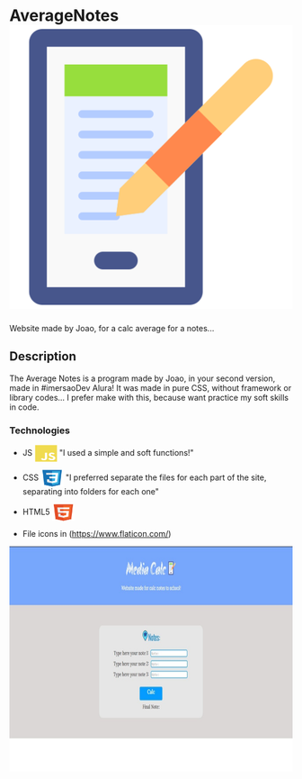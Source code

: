 # AverageNotes <img id="icon-title" src="./assets/img/Notes.png" alt="Notes Icon">
Website made by Joao, for a calc average for a notes...


## Description 

The Average Notes is a program made by Joao, in your second version, made in #imersaoDev Alura!
It was made in pure CSS, without framework or library codes... I prefer make with this, because want practice my soft skills in code.

### Technologies 

- JS <img align="center" alt="Joao-Js" height="30" width="40" src="https://raw.githubusercontent.com/devicons/devicon/master/icons/javascript/javascript-plain.svg"> 
"I used a simple and soft functions!"

- CSS <img align="center" alt="Joao-CSS" height="30" width="40" src="https://raw.githubusercontent.com/devicons/devicon/master/icons/css3/css3-original.svg">
"I preferred separate the files for each part of the site, separating into folders for each one"

- HTML5 <img align="center" alt="Joao-HTML" height="30" width="40" src="https://raw.githubusercontent.com/devicons/devicon/master/icons/html5/html5-original.svg">

- File icons in (https://www.flaticon.com/)

<img width="100%" height="400px" src="./assets/img/preview.jpeg">

